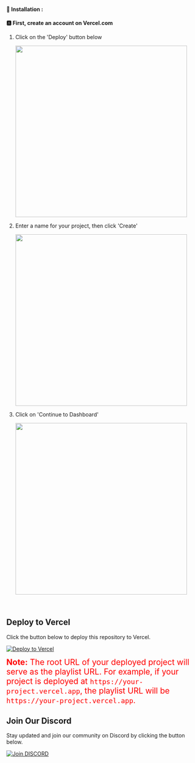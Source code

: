 #### 🔐 Installation :
#### 🅰️ First, create an account on Vercel.com

1. Click on the 'Deploy' button below

   <img src="https://i.ibb.co/ZN7WKn2/photo-6275866205474635564-y.jpg" alt="" width="450"></br>

2. Enter a name for your project, then click 'Create'

   <img src="https://i.ibb.co/V3RDjD2/photo-6275866205474635565-y.jpg" alt="" width="450"></br>

3. Click on 'Continue to Dashboard'

   <img src="https://i.ibb.co/WFpHFD7/photo-6275866205474635566-y.jpg" alt="" width="450"></br>

<br>

## Deploy to Vercel

Click the button below to deploy this repository to Vercel.

[![Deploy to Vercel](https://vercel.com/button)](https://vercel.com/import/project?template=https://github.com/Babel-In/TP-vercel)

<div style="font-size: 1.5em; color: #ff0000;">
    <strong>Note:</strong> The root URL of your deployed project will serve as the playlist URL. For example, if your project is deployed at <code>https://your-project.vercel.app</code>, the playlist URL will be <code>https://your-project.vercel.app</code>.
</div>

## Join Our Discord

Stay updated and join our community on Discord by clicking the button below.

[![Join DISCORD](https://img.shields.io/badge/discord-black?logo=discord)](https://discord.gg/xxEcRuqZK2)
